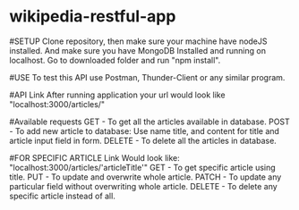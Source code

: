 # wikipedia-restful-app

#SETUP
Clone repository, then make sure your machine have nodeJS installed.
And make sure you have MongoDB Installed and running on localhost.
Go to downloaded folder and run "npm install".

#USE
To test this API use Postman, Thunder-Client or any similar program.

#API Link
After running application your url would look like "localhost:3000/articles/"

#Available requests
GET - To get all the articles available in database.
POST - To add new article to database: Use name title, and content for title and article input field in form.
DELETE - To delete all the articles in database.

#FOR SPECIFIC ARTICLE
Link Would look like: "localhost:3000/articles/'articleTitle'"
GET - To get specific article using title.
PUT - To update and overwrite whole article.
PATCH - To update any particular field without overwriting whole article.
DELETE - To delete any specific article instead of all.
